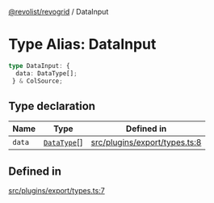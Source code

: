 [@revolist/revogrid](README.md) / DataInput

# Type Alias: DataInput

```ts
type DataInput: {
  data: DataType[];
 } & ColSource;
```

## Type declaration

| Name | Type | Defined in |
| ------ | ------ | ------ |
| `data` | [`DataType`](TypeAlias.DataType.md)[] | [src/plugins/export/types.ts:8](https://github.com/revolist/revogrid/blob/2d9504ecff6b493d547df979b2259be6b639351c/src/plugins/export/types.ts#L8) |

## Defined in

[src/plugins/export/types.ts:7](https://github.com/revolist/revogrid/blob/2d9504ecff6b493d547df979b2259be6b639351c/src/plugins/export/types.ts#L7)
